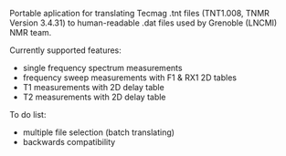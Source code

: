 Portable aplication for translating Tecmag .tnt files (TNT1.008, TNMR Version 3.4.31) to human-readable .dat files used by Grenoble (LNCMI) NMR team.

Currently supported features:
- single frequency spectrum measurements
- frequency sweep measurements with F1 & RX1 2D tables
- T1 measurements with 2D delay table
- T2 measurements with 2D delay table

To do list:
- multiple file selection (batch translating)
- backwards compatibility
